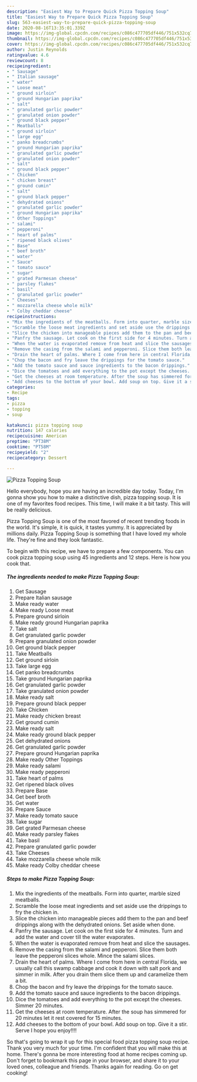 ```yaml
---
description: "Easiest Way to Prepare Quick Pizza Topping Soup"
title: "Easiest Way to Prepare Quick Pizza Topping Soup"
slug: 563-easiest-way-to-prepare-quick-pizza-topping-soup
date: 2020-08-16T13:35:01.339Z
image: https://img-global.cpcdn.com/recipes/c086c477705df446/751x532cq70/pizza-topping-soup-recipe-main-photo.jpg
thumbnail: https://img-global.cpcdn.com/recipes/c086c477705df446/751x532cq70/pizza-topping-soup-recipe-main-photo.jpg
cover: https://img-global.cpcdn.com/recipes/c086c477705df446/751x532cq70/pizza-topping-soup-recipe-main-photo.jpg
author: Justin Reynolds
ratingvalue: 4.6
reviewcount: 8
recipeingredient:
- " Sausage"
- " Italian sausage"
- " water"
- " Loose meat"
- " ground sirloin"
- " ground Hungarian paprika"
- " salt"
- " granulated garlic powder"
- " granulated onion powder"
- " ground black pepper"
- " Meatballs"
- " ground sirloin"
- " large egg"
- " panko breadcrumbs"
- " ground Hungarian paprika"
- " granulated garlic powder"
- " granulated onion powder"
- " salt"
- " ground black pepper"
- " Chicken"
- " chicken breast"
- " ground cumin"
- " salt"
- " ground black pepper"
- " dehydrated onions"
- " granulated garlic powder"
- " ground Hungarian paprika"
- " Other Toppings"
- " salami"
- " pepperoni"
- " heart of palms"
- " ripened black olives"
- " Base"
- " beef broth"
- " water"
- " Sauce"
- " tomato sauce"
- " sugar"
- " grated Parmesan cheese"
- " parsley flakes"
- " basil"
- " granulated garlic powder"
- " Cheeses"
- " mozzarella cheese whole milk"
- " Colby cheddar cheese"
recipeinstructions:
- "Mix the ingredients of the meatballs. Form into quarter, marble sized meatballs."
- "Scramble the loose meat ingredients and set aside use the drippings to fry the chicken in."
- "Slice the chicken into manageable pieces add them to the pan and beef drippings along with the dehydrated onions. Set aside when done."
- "Panfry the sausage. Let cook on the first side for 4 minutes. Turn and add the water and cover till the water evaporates."
- "When the water is evaporated remove from heat and slice the sausages."
- "Remove the casing from the salami and pepperoni. Slice them both leave the pepperoni slices whole. Mince the salami slices."
- "Drain the heart of palms. Where I come from here in central Florida, we usually call this swamp cabbage and cook it down with salt pork and simmer in milk. After you drain them slice them up and caramelize them a bit."
- "Chop the bacon and fry leave the drippings for the tomato sauce."
- "Add the tomato sauce and sauce ingredients to the bacon drippings."
- "Dice the tomatoes and add everything to the pot except the cheeses. Simmer 20 minutes."
- "Get the cheeses at room temperature. After the soup has simmered for 20 minutes let it rest covered for 15 minutes."
- "Add cheeses to the bottom of your bowl. Add soup on top. Give it a stir. Serve I hope you enjoy!!!!"
categories:
- Recipe
tags:
- pizza
- topping
- soup

katakunci: pizza topping soup 
nutrition: 147 calories
recipecuisine: American
preptime: "PT38M"
cooktime: "PT58M"
recipeyield: "2"
recipecategory: Dessert

---
```



![Pizza Topping Soup](https://img-global.cpcdn.com/recipes/c086c477705df446/751x532cq70/pizza-topping-soup-recipe-main-photo.jpg)

Hello everybody, hope you are having an incredible day today. Today, I'm gonna show you how to make a distinctive dish, pizza topping soup. It is one of my favorites food recipes. This time, I will make it a bit tasty. This will be really delicious.



Pizza Topping Soup is one of the most favored of recent trending foods in the world. It's simple, it is quick, it tastes yummy. It is appreciated by millions daily. Pizza Topping Soup is something that I have loved my whole life. They're fine and they look fantastic.


To begin with this recipe, we have to prepare a few components. You can cook pizza topping soup using 45 ingredients and 12 steps. Here is how you cook that.

<!--inarticleads1-->

##### The ingredients needed to make Pizza Topping Soup:

1. Get  Sausage
1. Prepare  Italian sausage
1. Make ready  water
1. Make ready  Loose meat
1. Prepare  ground sirloin
1. Make ready  ground Hungarian paprika
1. Take  salt
1. Get  granulated garlic powder
1. Prepare  granulated onion powder
1. Get  ground black pepper
1. Take  Meatballs
1. Get  ground sirloin
1. Take  large egg
1. Get  panko breadcrumbs
1. Take  ground Hungarian paprika
1. Get  granulated garlic powder
1. Take  granulated onion powder
1. Make ready  salt
1. Prepare  ground black pepper
1. Take  Chicken
1. Make ready  chicken breast
1. Get  ground cumin
1. Make ready  salt
1. Make ready  ground black pepper
1. Get  dehydrated onions
1. Get  granulated garlic powder
1. Prepare  ground Hungarian paprika
1. Make ready  Other Toppings
1. Make ready  salami
1. Make ready  pepperoni
1. Take  heart of palms
1. Get  ripened black olives
1. Prepare  Base
1. Get  beef broth
1. Get  water
1. Prepare  Sauce
1. Make ready  tomato sauce
1. Take  sugar
1. Get  grated Parmesan cheese
1. Make ready  parsley flakes
1. Take  basil
1. Prepare  granulated garlic powder
1. Take  Cheeses
1. Take  mozzarella cheese whole milk
1. Make ready  Colby cheddar cheese




<!--inarticleads2-->

##### Steps to make Pizza Topping Soup:

1. Mix the ingredients of the meatballs. Form into quarter, marble sized meatballs.
1. Scramble the loose meat ingredients and set aside use the drippings to fry the chicken in.
1. Slice the chicken into manageable pieces add them to the pan and beef drippings along with the dehydrated onions. Set aside when done.
1. Panfry the sausage. Let cook on the first side for 4 minutes. Turn and add the water and cover till the water evaporates.
1. When the water is evaporated remove from heat and slice the sausages.
1. Remove the casing from the salami and pepperoni. Slice them both leave the pepperoni slices whole. Mince the salami slices.
1. Drain the heart of palms. Where I come from here in central Florida, we usually call this swamp cabbage and cook it down with salt pork and simmer in milk. After you drain them slice them up and caramelize them a bit.
1. Chop the bacon and fry leave the drippings for the tomato sauce.
1. Add the tomato sauce and sauce ingredients to the bacon drippings.
1. Dice the tomatoes and add everything to the pot except the cheeses. Simmer 20 minutes.
1. Get the cheeses at room temperature. After the soup has simmered for 20 minutes let it rest covered for 15 minutes.
1. Add cheeses to the bottom of your bowl. Add soup on top. Give it a stir. Serve I hope you enjoy!!!!




So that's going to wrap it up for this special food pizza topping soup recipe. Thank you very much for your time. I'm confident that you will make this at home. There's gonna be more interesting food at home recipes coming up. Don't forget to bookmark this page in your browser, and share it to your loved ones, colleague and friends. Thanks again for reading. Go on get cooking!
